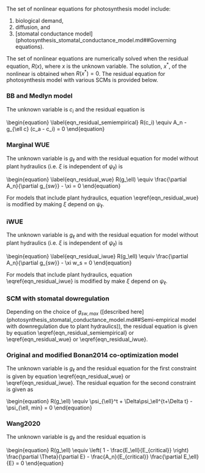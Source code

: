 
The set of nonlinear equations for photosynthesis model include:

 1. biological demand,
 2. diffusion, and
 3. [stomatal conductance model](photosynthesis_stomatal_conductance_model.md##Governing equations).

The set of nonlinear equations are numerically solved when the residual equation, $R(x)$,
where $x$ is the unknown variable. The solution, $x^*$, of the nonlinear is obtained when
$R(x^*) = 0$. The residual equation for photosynthesis model with various SCMs is
provided below.

### **BB and Medlyn model**
The unknown variable is $c_i$ and the residual equation is

\begin{equation}
	\label{eqn_residual_semiempirical}
	R(c_i) \equiv A_n - g_{\ell c} (c_a - c_i) = 0
\end{equation}

### **Marginal WUE**
The unknown variable is $g_\ell$ and with the residual equation
for model without plant hydraulics (i.e. $\xi$ is independent of 
$\psi_\ell$) is

\begin{equation}
	\label{eqn_residual_wue}
	R(g_\ell) \equiv \frac{\partial A_n}{\partial g_{sw}} - \xi = 0
\end{equation}

For models that include plant hydraulics, equation \eqref{eqn_residual_wue}
is modified by making $\xi$ depend on $\psi_\ell$.


### **iWUE**
The unknown variable is $g_\ell$ and with the residual equation
for model without plant hydraulics (i.e. $\xi$ is independent of 
$\psi_\ell$) is

\begin{equation}
\label{eqn_residual_iwue}
R(g_\ell) \equiv \frac{\partial A_n}{\partial g_{sw}} - \xi w_s = 0
\end{equation}

For models that include plant hydraulics, equation \eqref{eqn_residual_iwue}
is modified by make $\xi$ depend on $\psi_\ell$.

### **SCM with stomatal dowregulation**
Depending on the choice of $g_{sw,max}$ ([described here](photosynthesis_stomatal_conductance_model.md##Semi-empirical model with downregulation due to plant hydraulics)),
the residual equation is given by equation \eqref{eqn_residual_semiempirical} or \eqref{eqn_residual_wue} or \eqref{eqn_residual_iwue}.


### **Original and modified Bonan2014 co-optimization model**
The unknown variable is $g_\ell$ and the residual equation for the first
constraint is given by equation \eqref{eqn_residual_wue} or \eqref{eqn_residual_iwue}.
The residual equation for the second constraint is given as

\begin{equation}
	R(g_\ell) \equiv \psi_{\ell}^t + \Delta\psi_\ell^{t+\Delta t} - \psi_{\ell, min} = 0
\end{equation}


### **Wang2020**
The unknown variable is $g_\ell$ and the residual equation is

\begin{equation}
R(g_\ell) \equiv \left( 1 - \frac{E_\ell}{E_{critical}} \right) \frac{\partial \Theta}{\partial E} - \frac{A_n}{E_{critical}} \frac{\partial E_\ell}{E} = 0
\end{equation}

<!---
\begin{comment}
The model implementation in the code is:

\begin{equation}
\frac{\partial g_{sw}}{\partial t} = \left( \frac{\partial A_n}{\partial E} - \frac{\partial \Theta}{\partial E} \right) \tau_{osm}
\end{equation}
\end{comment}
--->

